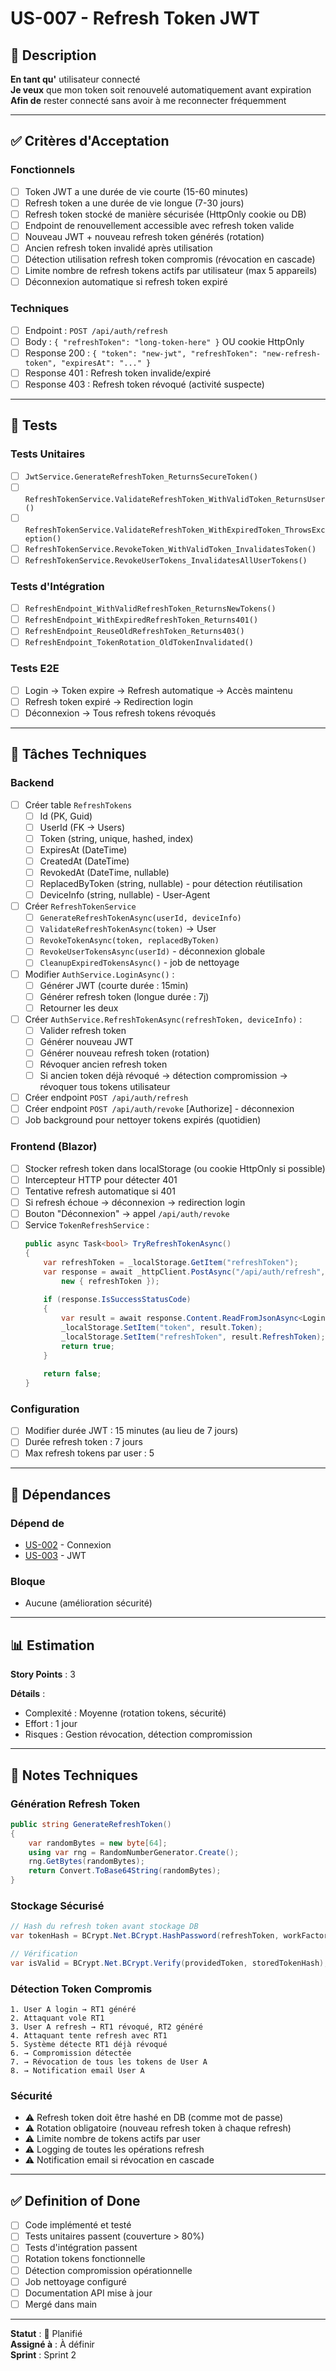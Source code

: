 # US-007 - Refresh Token JWT

## 📝 Description

**En tant qu'** utilisateur connecté  
**Je veux** que mon token soit renouvelé automatiquement avant expiration  
**Afin de** rester connecté sans avoir à me reconnecter fréquemment

---

## ✅ Critères d'Acceptation

### Fonctionnels
- [ ] Token JWT a une durée de vie courte (15-60 minutes)
- [ ] Refresh token a une durée de vie longue (7-30 jours)
- [ ] Refresh token stocké de manière sécurisée (HttpOnly cookie ou DB)
- [ ] Endpoint de renouvellement accessible avec refresh token valide
- [ ] Nouveau JWT + nouveau refresh token générés (rotation)
- [ ] Ancien refresh token invalidé après utilisation
- [ ] Détection utilisation refresh token compromis (révocation en cascade)
- [ ] Limite nombre de refresh tokens actifs par utilisateur (max 5 appareils)
- [ ] Déconnexion automatique si refresh token expiré

### Techniques
- [ ] Endpoint : `POST /api/auth/refresh`
- [ ] Body : `{ "refreshToken": "long-token-here" }` OU cookie HttpOnly
- [ ] Response 200 : `{ "token": "new-jwt", "refreshToken": "new-refresh-token", "expiresAt": "..." }`
- [ ] Response 401 : Refresh token invalide/expiré
- [ ] Response 403 : Refresh token révoqué (activité suspecte)

---

## 🧪 Tests

### Tests Unitaires
- [ ] `JwtService.GenerateRefreshToken_ReturnsSecureToken()`
- [ ] `RefreshTokenService.ValidateRefreshToken_WithValidToken_ReturnsUser()`
- [ ] `RefreshTokenService.ValidateRefreshToken_WithExpiredToken_ThrowsException()`
- [ ] `RefreshTokenService.RevokeToken_WithValidToken_InvalidatesToken()`
- [ ] `RefreshTokenService.RevokeUserTokens_InvalidatesAllUserTokens()`

### Tests d'Intégration
- [ ] `RefreshEndpoint_WithValidRefreshToken_ReturnsNewTokens()`
- [ ] `RefreshEndpoint_WithExpiredRefreshToken_Returns401()`
- [ ] `RefreshEndpoint_ReuseOldRefreshToken_Returns403()`
- [ ] `RefreshEndpoint_TokenRotation_OldTokenInvalidated()`

### Tests E2E
- [ ] Login → Token expire → Refresh automatique → Accès maintenu
- [ ] Refresh token expiré → Redirection login
- [ ] Déconnexion → Tous refresh tokens révoqués

---

## 🔧 Tâches Techniques

### Backend
- [ ] Créer table `RefreshTokens`
  - [ ] Id (PK, Guid)
  - [ ] UserId (FK → Users)
  - [ ] Token (string, unique, hashed, index)
  - [ ] ExpiresAt (DateTime)
  - [ ] CreatedAt (DateTime)
  - [ ] RevokedAt (DateTime, nullable)
  - [ ] ReplacedByToken (string, nullable) - pour détection réutilisation
  - [ ] DeviceInfo (string, nullable) - User-Agent
- [ ] Créer `RefreshTokenService`
  - [ ] `GenerateRefreshTokenAsync(userId, deviceInfo)`
  - [ ] `ValidateRefreshTokenAsync(token)` → User
  - [ ] `RevokeTokenAsync(token, replacedByToken)`
  - [ ] `RevokeUserTokensAsync(userId)` - déconnexion globale
  - [ ] `CleanupExpiredTokensAsync()` - job de nettoyage
- [ ] Modifier `AuthService.LoginAsync()` :
  - [ ] Générer JWT (courte durée : 15min)
  - [ ] Générer refresh token (longue durée : 7j)
  - [ ] Retourner les deux
- [ ] Créer `AuthService.RefreshTokenAsync(refreshToken, deviceInfo)` :
  - [ ] Valider refresh token
  - [ ] Générer nouveau JWT
  - [ ] Générer nouveau refresh token (rotation)
  - [ ] Révoquer ancien refresh token
  - [ ] Si ancien token déjà révoqué → détection compromission → révoquer tous tokens utilisateur
- [ ] Créer endpoint `POST /api/auth/refresh`
- [ ] Créer endpoint `POST /api/auth/revoke` [Authorize] - déconnexion
- [ ] Job background pour nettoyer tokens expirés (quotidien)

### Frontend (Blazor)
- [ ] Stocker refresh token dans localStorage (ou cookie HttpOnly si possible)
- [ ] Intercepteur HTTP pour détecter 401
- [ ] Tentative refresh automatique si 401
- [ ] Si refresh échoue → déconnexion → redirection login
- [ ] Bouton "Déconnexion" → appel `/api/auth/revoke`
- [ ] Service `TokenRefreshService` :
  ```csharp
  public async Task<bool> TryRefreshTokenAsync()
  {
      var refreshToken = _localStorage.GetItem("refreshToken");
      var response = await _httpClient.PostAsync("/api/auth/refresh", 
          new { refreshToken });
      
      if (response.IsSuccessStatusCode)
      {
          var result = await response.Content.ReadFromJsonAsync<LoginResponse>();
          _localStorage.SetItem("token", result.Token);
          _localStorage.SetItem("refreshToken", result.RefreshToken);
          return true;
      }
      
      return false;
  }
  ```

### Configuration
- [ ] Modifier durée JWT : 15 minutes (au lieu de 7 jours)
- [ ] Durée refresh token : 7 jours
- [ ] Max refresh tokens par user : 5

---

## 🔗 Dépendances

### Dépend de
- [US-002](./US-002-connexion-utilisateur.md) - Connexion
- [US-003](./US-003-gestion-jwt.md) - JWT

### Bloque
- Aucune (amélioration sécurité)

---

## 📊 Estimation

**Story Points** : 3

**Détails** :
- Complexité : Moyenne (rotation tokens, sécurité)
- Effort : 1 jour
- Risques : Gestion révocation, détection compromission

---

## 📝 Notes Techniques

### Génération Refresh Token
```csharp
public string GenerateRefreshToken()
{
    var randomBytes = new byte[64];
    using var rng = RandomNumberGenerator.Create();
    rng.GetBytes(randomBytes);
    return Convert.ToBase64String(randomBytes);
}
```

### Stockage Sécurisé
```csharp
// Hash du refresh token avant stockage DB
var tokenHash = BCrypt.Net.BCrypt.HashPassword(refreshToken, workFactor: 12);

// Vérification
var isValid = BCrypt.Net.BCrypt.Verify(providedToken, storedTokenHash);
```

### Détection Token Compromis
```
1. User A login → RT1 généré
2. Attaquant vole RT1
3. User A refresh → RT1 révoqué, RT2 généré
4. Attaquant tente refresh avec RT1
5. Système détecte RT1 déjà révoqué
6. → Compromission détectée
7. → Révocation de tous les tokens de User A
8. → Notification email User A
```

### Sécurité
- ⚠️ Refresh token doit être hashé en DB (comme mot de passe)
- ⚠️ Rotation obligatoire (nouveau refresh token à chaque refresh)
- ⚠️ Limite nombre de tokens actifs par user
- ⚠️ Logging de toutes les opérations refresh
- ⚠️ Notification email si révocation en cascade

---

## ✅ Definition of Done

- [ ] Code implémenté et testé
- [ ] Tests unitaires passent (couverture > 80%)
- [ ] Tests d'intégration passent
- [ ] Rotation tokens fonctionnelle
- [ ] Détection compromission opérationnelle
- [ ] Job nettoyage configuré
- [ ] Documentation API mise à jour
- [ ] Mergé dans main

---

**Statut** : 📝 Planifié  
**Assigné à** : À définir  
**Sprint** : Sprint 2
